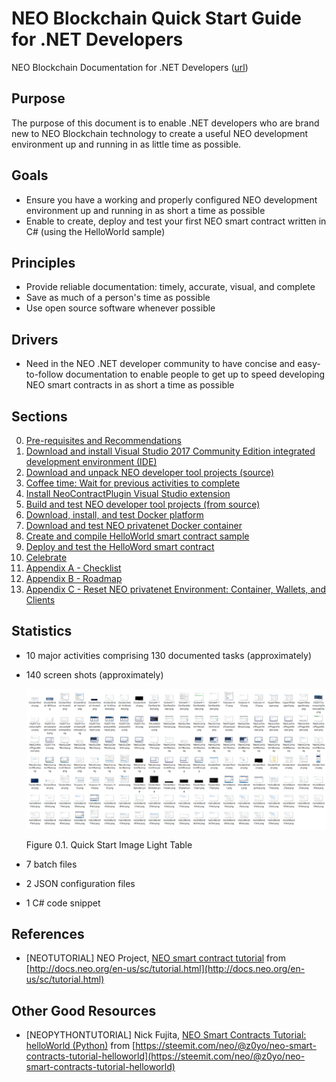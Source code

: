 # NEO Blockchain Quick Start Guide for .NET Developers

NEO Blockchain Documentation for .NET Developers ([url](https://github.com/mwherman2000/neo-windocs/tree/master/windocs))

## Purpose

The purpose of this document is to enable .NET developers who are brand new to NEO Blockchain technology to create a useful NEO development environment up and running in as little time as possible.

## Goals

* Ensure you have a working and properly configured NEO development environment up and running in as short a time as possible
* Enable to create, deploy and test your first NEO smart contract written in C# (using the HelloWorld sample)

## Principles

* Provide reliable documentation: timely, accurate, visual, and complete
* Save as much of a person's time as possible
* Use open source software whenever possible

## Drivers

* Need in the NEO .NET developer community to have concise and easy-to-follow documentation to enable people to get up to speed developing NEO smart contracts in as short a time as possible

## Sections

0. [Pre-requisites and Recommendations](./00-prerequisites.md)
1. [Download and install Visual Studio 2017 Community Edition integrated development environment (IDE)](./01-installvisualstudio.md)
2. [Download and unpack NEO developer tool projects (source)](./02-downloadneodevtoolsrc.md)
3. [Coffee time: Wait for previous activities to complete](./03-coffeetime-waitforprevactivities.md)
4. [Install NeoContractPlugin Visual Studio extension](./04-installvsneocontractplugin.md)
5. [Build and test NEO developer tool projects (from source)](./05-buildneodevtools.md)
6. [Download, install, and test Docker platform](./06-installdockerplatform.md)
7. [Download and test NEO privatenet Docker container](./07-installneoprivatenetcontainer.md)
8. [Create and compile HelloWorld smart contract sample](./08-createcompilesmartcontract.md)
9. [Deploy and test the HelloWord smart contract](./09-deploytestsmartcontract.md)
10. [Celebrate](./10-celebrate.md)
11. [Appendix A - Checklist](./11-checklist.md)
12. [Appendix B - Roadmap](./12-roadmap.md)
13. [Appendix C - Reset NEO privatenet Environment: Container, Wallets, and Clients](./13-resetprivatenetenv.md)

## Statistics

* 10 major activities comprising 130 documented tasks (approximately)
* 140 screen shots (approximately)

    ![Quick Start Images Collection](./images/lighttable.png)

    Figure 0.1. Quick Start Image Light Table
* 7 batch files
* 2 JSON configuration files
* 1 C# code snippet

## References

* [NEOTUTORIAL] NEO Project, [NEO smart contract tutorial](http://docs.neo.org/en-us/sc/tutorial.html) from [http://docs.neo.org/en-us/sc/tutorial.html](http://docs.neo.org/en-us/sc/tutorial.html)

## Other Good Resources

* [NEOPYTHONTUTORIAL] Nick Fujita, [NEO Smart Contracts Tutorial: helloWorld (Python)](https://steemit.com/neo/@z0yo/neo-smart-contracts-tutorial-helloworld) from [https://steemit.com/neo/@z0yo/neo-smart-contracts-tutorial-helloworld](https://steemit.com/neo/@z0yo/neo-smart-contracts-tutorial-helloworld)

